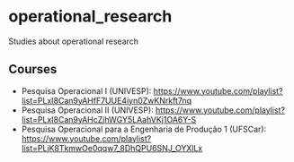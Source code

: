 # operational_research
Studies about operational research

## Courses
* Pesquisa Operacional I (UNIVESP): https://www.youtube.com/playlist?list=PLxI8Can9yAHfF7UUE4iyn0ZwKNrkft7nq
* Pesquisa Operacional II (UNIVESP): https://www.youtube.com/playlist?list=PLxI8Can9yAHcZjhWGY5LAahVKj1OA6Y-S
* Pesquisa Operacional para a Engenharia de Produção 1 (UFSCar): https://www.youtube.com/playlist?list=PLjK8TkmwOe0qqw7_8DhQPU6SNJ_OYXlLx

